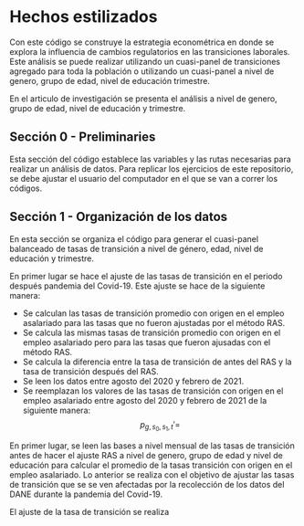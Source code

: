 # Hechos estilizados

Con este código se construye la estrategia econométrica en donde se explora la influencia de cambios regulatorios en las transiciones laborales. Este análisis se puede realizar utilizando un cuasi-panel de transiciones agregado para toda la población o utilizando un cuasi-panel a nivel de genero, grupo de edad, nivel de educación trimestre. 

En el articulo de investigación se presenta el análisis a nivel de genero, grupo de edad, nivel de educación y trimestre. 

## Sección 0 - Preliminaries

Esta sección del código establece las variables y las rutas necesarias para realizar un análisis de datos. Para replicar los ejercicios de este repositorio, se debe ajustar el usuario del computador en el que se van a correr los códigos. 

## Sección 1 - Organización de los datos

En esta sección se organiza el código para generar el cuasi-panel balanceado de tasas de transición a nivel de género, edad, nivel de educación y trimestre. 

En primer lugar se hace el ajuste de las tasas de transición en el periodo después pandemia del Covid-19. Este ajuste se hace de la siguiente manera: 

- Se calculan las tasas de transición promedio con origen en el empleo asalariado para las tasas que no fueron ajustadas por el método RAS.
- Se calcula las mismas tasas de transición promedio con origen en el empleo asalariado pero para las tasas que fueron ajusadas con el método RAS.
- Se calcula la diferencia entre la tasa de transición de antes del RAS y la tasa de transición después del RAS.
- Se leen los datos entre agosto del 2020 y febrero de 2021.
- Se reemplazan los valores de las tasas de transición con origen en el empleo asalariado entre agosto del 2020 y febrero de 2021 de la siguiente manera: $$
    p_{g,s_{0},s_{1},t}' = 
$$
 



En primer lugar, se leen las bases a nivel mensual de las tasas de transición antes de hacer el ajuste RAS a nivel de genero, grupo de edad y nivel de educación para calcular el promedio de la tasas transición con origen en el empleo asalariado. Lo anterior se realiza con el objetivo de ajustar las tasas de transición que se se ven afectadas por la recolección de los datos del DANE durante la pandemia del Covid-19. 

El ajuste de la tasa de transición se realiza 
